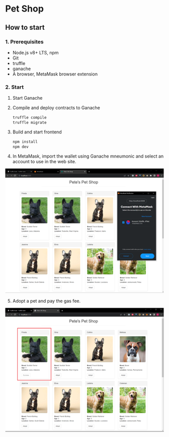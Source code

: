 # Pet Shop

## How to start

### 1. Prerequisites
- Node.js v8+ LTS, npm
- Git
- truffle
- ganache
- A browser, MetaMask browser extension

### 2. Start

1. Start Ganache

2. Compile and deploy contracts to Ganache
    ```
    truffle compile
    truffle migrate
    ```

3. Build and start frontend

    ```
    npm install
    npm dev
    ```

4. In MetaMask, import the wallet using Ganache mneumonic and select an account to use in the web site.

![](./docs/img2.png)

5. Adopt a pet and pay the gas fee.

![](./docs/img3.png)